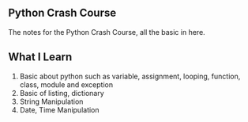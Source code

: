 ## Python Crash Course
The notes for the Python Crash Course, all the basic in here.

## What I Learn
1. Basic about python such as variable, assignment, looping, function, class, module and exception
2. Basic of listing, dictionary
3. String Manipulation
4. Date, Time Manipulation
